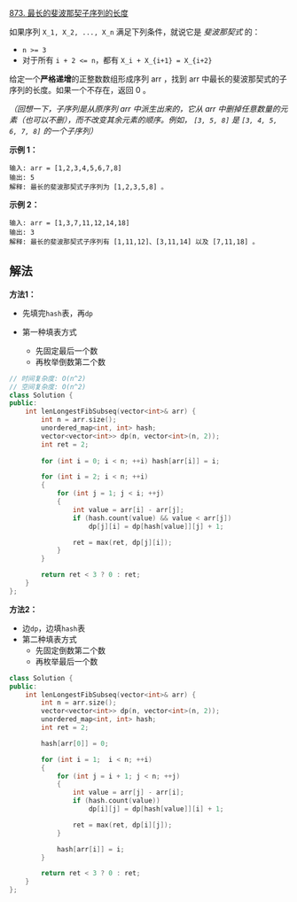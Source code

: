 [873. 最长的斐波那契子序列的长度](https://leetcode.cn/problems/length-of-longest-fibonacci-subsequence/)

如果序列 `X_1, X_2, ..., X_n` 满足下列条件，就说它是 *斐波那契式* 的：

- `n >= 3`
- 对于所有 `i + 2 <= n`，都有 `X_i + X_{i+1} = X_{i+2}`

给定一个**严格递增**的正整数数组形成序列 arr ，找到 arr 中最长的斐波那契式的子序列的长度。如果一个不存在，返回 0 。

*（回想一下，子序列是从原序列 arr 中派生出来的，它从 arr 中删掉任意数量的元素（也可以不删），而不改变其余元素的顺序。例如， `[3, 5, 8]` 是 `[3, 4, 5, 6, 7, 8]` 的一个子序列）*

 



**示例 1：**

```
输入: arr = [1,2,3,4,5,6,7,8]
输出: 5
解释: 最长的斐波那契式子序列为 [1,2,3,5,8] 。
```

**示例 2：**

```
输入: arr = [1,3,7,11,12,14,18]
输出: 3
解释: 最长的斐波那契式子序列有 [1,11,12]、[3,11,14] 以及 [7,11,18] 。
```



## 解法

**方法1：**

- 先填完`hash`表，再`dp`

- 第一种填表方式
  - 先固定最后一个数
  - 再枚举倒数第二个数

```cc
// 时间复杂度: O(n^2)
// 空间复杂度: O(n^2)
class Solution {
public:
    int lenLongestFibSubseq(vector<int>& arr) {
        int n = arr.size();
        unordered_map<int, int> hash;
        vector<vector<int>> dp(n, vector<int>(n, 2));
        int ret = 2;
        
        for (int i = 0; i < n; ++i) hash[arr[i]] = i;

        for (int i = 2; i < n; ++i)
        {
            for (int j = 1; j < i; ++j)
            {
                int value = arr[i] - arr[j];
                if (hash.count(value) && value < arr[j])
                    dp[j][i] = dp[hash[value]][j] + 1;

                ret = max(ret, dp[j][i]);
            }
        }

        return ret < 3 ? 0 : ret;
    }
};
```

**方法2：**

- 边`dp`，边填`hash`表
- 第二种填表方式
  - 先固定倒数第二个数
  - 再枚举最后一个数

```cc
class Solution {
public:
    int lenLongestFibSubseq(vector<int>& arr) {
        int n = arr.size();
        vector<vector<int>> dp(n, vector<int>(n, 2));
        unordered_map<int, int> hash;
        int ret = 2;

        hash[arr[0]] = 0;

        for (int i = 1;  i < n; ++i)
        {
            for (int j = i + 1; j < n; ++j)
            {
                int value = arr[j] - arr[i];
                if (hash.count(value)) 
                    dp[i][j] = dp[hash[value]][i] + 1;

                ret = max(ret, dp[i][j]);
            }

            hash[arr[i]] = i;
        }

        return ret < 3 ? 0 : ret;
    }
};
```

